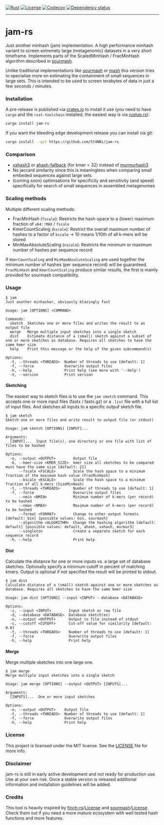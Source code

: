 [![Rust](https://img.shields.io/badge/built_with-Rust-dca282.svg)](https://www.rust-lang.org/)
[![License](https://img.shields.io/badge/License-MIT-brightgreen.svg)](https://github.com/St4NNi/jam-rs/blob/main/LICENSE)
[![Codecov](https://codecov.io/github/St4NNi/jam-rs/coverage.svg?branch=main)](https://codecov.io/gh/St4NNi/jam-rs)
[![Dependency status](https://deps.rs/repo/github/St4NNi/jam-rs/status.svg)](https://deps.rs/repo/github/St4NNi/jam-rs)
___

# jam-rs

Just another minhash (jam) implementation. A high performance minhash variant to screen extremely large (metagenomic) datasets in a very short timeframe.
Implements parts of the ScaledMinHash / FracMinHash algorithm described in [sourmash](https://joss.theoj.org/papers/10.21105/joss.00027).

Unlike traditional implementations like [sourmash](https://joss.theoj.org/papers/10.21105/joss.00027) or [mash](https://doi.org/10.1186/s13059-016-0997-x) this version tries to specialise more on estimating the containment of small sequences in large sets. This is intended to be used to screen terabytes of data in just a few seconds / minutes.

### Installation

A pre-release is published via [crates.io](https://crates.io/) to install it use (you need to have `cargo` and the `rust-toolchain` installed, the easiest way is via [rustup.rs](https://rustup.rs/)):

```bash
cargo install jam-rs
```

If you want the bleeding edge development release you can install via git:

```bash
cargo install --git https://github.com/St4NNi/jam-rs
```

### Comparison

- [xxhash3](https://github.com/DoumanAsh/xxhash-rust) or [ahash-fallback](https://github.com/tkaitchuck/aHash/wiki/AHash-fallback-algorithm) (for kmer < 32) instead of [murmurhash3](https://github.com/mhallin/murmurhash3-rs)
- No jaccard similarity since this is meaningless when comparing small embeded sequences against large sets
- (coming soon) optimisations for specificity and sensitivity (and speed) specifically for search of small sequences in assembled metagenomes

### Scaling methods

Multiple different scaling methods:
  - FracMinHash (`fscale`): Restricts the hash-space to a (lower) maximum fraction of `u64::MAX` / `fscale`
  - KmerCountScaling (`kscale`): Restrict the overall maximum number of hashes to a factor of `kscale` -> 10 means 1/10th of all k-mers will be stored
  - MinMaxAbsoluteScaling (`nscale`): Restricts the minimum or maximum number of hashes per sequence record

If `KmerCountScaling` and `MinMaxAbsoluteScaling` are used together the minimum number of hashes (per sequence record) will be guaranteed. `FracMinHash` and `KmerCountScaling` produce similar results, the first is mainly provided for sourmash compatibility.

### Usage

```console
$ jam
Just another minhasher, obviously blazingly fast

Usage: jam [OPTIONS] <COMMAND>

Commands:
  sketch  Sketches one or more files and writes the result to an output file
  merge   Merge multiple input sketches into a single sketch
  dist    Estimate distance of a (small) sketch against a subset of one or more sketches as database. Requires all sketches to have the same kmer size
  help    Print this message or the help of the given subcommand(s)

Options:
  -t, --threads <THREADS>  Number of threads to use [default: 1]
  -f, --force              Overwrite output files
  -h, --help               Print help (see more with '--help')
  -V, --version            Print version
```

#### Sketching

The easiest way to sketch files is to use the `jam sketch` command. This accepts one or more input files (fastx / fastx.gz) or a `.list` file with a full list of input files. And sketches all inputs to a specific outpuf sketch file.

```console
$ jam sketch
Sketch one or more files and write result to output file (or stdout)

Usage: jam sketch [OPTIONS] [INPUT]...

Arguments:
  [INPUT]...  Input file(s), one directory or one file with list of files to be hashed

Options:
  -o, --output <OUTPUT>        Output file
  -k, --kmer-size <KMER_SIZE>  kmer size all sketches to be compared must have the same size [default: 21]
      --fscale <FSCALE>        Scale the hash space to a minimum fraction of the maximum hash value (FracMinHash)
      --kscale <KSCALE>        Scale the hash space to a minimum fraction of all k-mers (SizeMinHash)
  -t, --threads <THREADS>      Number of threads to use [default: 1]
  -f, --force                  Overwrite output files
      --nmin <NMIN>            Minimum number of k-mers (per record) to be hashed
      --nmax <NMAX>            Maximum number of k-mers (per record) to be hashed
      --format <FORMAT>        Change to other output formats [default: bin] [possible values: bin, sourmash]
      --algorithm <ALGORITHM>  Change the hashing algorithm [default: default] [possible values: default, ahash, xxhash, murmur3]
      --singleton              Create a separate sketch for each sequence record
  -h, --help                   Print help
```

#### Dist

Calculate the distance for one or more inputs vs. a large set of database sketches. Optionally specify a minimum cutoff in percent of matching kmers. Output is optional if not specified the result will be printed to stdout.

```console
$ jam dist
Calculate distance of a (small) sketch against one or more sketches as database. Requires all sketches to have the same kmer size

Usage: jam dist [OPTIONS] --input <INPUT> --database <DATABASE>

Options:
  -i, --input <INPUT>        Input sketch or raw file
  -d, --database <DATABASE>  Database sketch(es)
  -o, --output <OUTPUT>      Output to file instead of stdout
  -c, --cutoff <CUTOFF>      Cut-off value for similarity [default: 0.0]
  -t, --threads <THREADS>    Number of threads to use [default: 1]
  -f, --force                Overwrite output files
  -h, --help                 Print help
```




#### Merge

Merge multiple sketches into one large one.

```console
$ jam merge
Merge multiple input sketches into a single sketch

Usage: jam merge [OPTIONS] --output <OUTPUT> [INPUTS]...

Arguments:
  [INPUTS]...  One or more input sketches

Options:
  -o, --output <OUTPUT>    Output file
  -t, --threads <THREADS>  Number of threads to use [default: 1]
  -f, --force              Overwrite output files
  -h, --help               Print help
```

### License

This project is licensed under the MIT license. See the [LICENSE](LICENSE) file for more info.

### Disclaimer

jam-rs is still in early active development and not ready for production use. Use at your own risk. Once a stable version is released additional information and installation guidelines will be added.

### Credits

This tool is heavily inspired by [finch-rs](https://github.com/onecodex/finch-rs)/[License](https://github.com/onecodex/finch-rs/blob/master/LICENSE.txt) and [sourmash](https://github.com/sourmash-bio/sourmash)/[License](https://github.com/sourmash-bio/sourmash/blob/latest/LICENSE). Check them out if you need a more mature ecosystem with well tested hash functions and more features.
